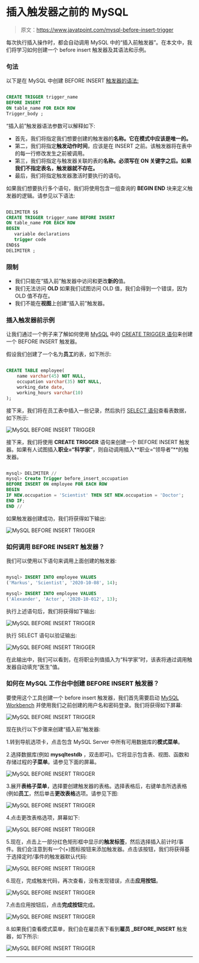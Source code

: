 # 插入触发器之前的 MySQL

> 原文：<https://www.javatpoint.com/mysql-before-insert-trigger>

每次执行插入操作时，都会自动调用 MySQL 中的“插入前触发器”。在本文中，我们将学习如何创建一个 before insert 触发器及其语法和示例。

### 句法

以下是在 MySQL 中创建 BEFORE INSERT [触发器的语法:](mysql-trigger)

```sql

CREATE TRIGGER trigger_name 
BEFORE INSERT
ON table_name FOR EACH ROW
Trigger_body ;

```

“插入前”触发器语法参数可以解释如下:

*   首先，我们将指定我们想要创建的触发器的**名称。它在模式中应该是唯一的。**
*   第二，我们将指定**触发动作时间**，应该是在 INSERT 之前。该触发器将在表中的每一行修改发生之前被调用。
*   第三，我们将指定与触发器关联的表的**名称。必须写在 ON 关键字之后。如果我们不指定表名，触发器就不存在。**
*   最后，我们将指定触发器激活时要执行的语句。

如果我们想要执行多个语句，我们将使用包含一组查询的 **BEGIN END** 块来定义触发器的逻辑。请参见以下语法:

```sql

DELIMITER $$ 
CREATE TRIGGER trigger_name BEFORE INSERT
ON table_name FOR EACH ROW
BEGIN
   variable declarations
   trigger code
END$$
DELIMITER ;

```

### 限制

*   我们只能在“插入前”触发器中访问和更改**新的**值。
*   我们无法访问 **OLD** 如果我们试图访问 OLD 值，我们会得到一个错误，因为 OLD 值不存在。
*   我们不能在**视图**上创建“插入前”触发器。

### 插入触发器前示例

让我们通过一个例子来了解如何使用 [MySQL](https://www.javatpoint.com/mysql-tutorial) 中的 [CREATE TRIGGER 语句](mysql-create-trigger)来创建一个 BEFORE INSERT 触发器。

假设我们创建了一个名为**员工**的表，如下所示:

```sql

CREATE TABLE employee(
    name varchar(45) NOT NULL,  
    occupation varchar(35) NOT NULL,  
    working_date date,
    working_hours varchar(10)
);

```

接下来，我们将在员工表中插入一些记录，然后执行 [SELECT 语句](https://www.javatpoint.com/mysql-select)查看表数据，如下所示:

![MySQL BEFORE INSERT TRIGGER](img/22404c3232616b19ff9c31c8044452ef.png)

接下来，我们将使用 **CREATE TRIGGER** 语句来创建一个 BEFORE INSERT 触发器。如果有人试图插入**职业=“科学家”**，则自动调用插入**职业=“领导者”**的触发器。

```sql

mysql> DELIMITER //
mysql> Create Trigger before_insert_occupation
BEFORE INSERT ON employee FOR EACH ROW
BEGIN
IF NEW.occupation = 'Scientist' THEN SET NEW.occupation = 'Doctor';
END IF;
END //

```

如果触发器创建成功，我们将获得如下输出:

![MySQL BEFORE INSERT TRIGGER](img/572dbb3f112b975d704f26fa2df5b6a4.png)

### 如何调用 BEFORE INSERT 触发器？

我们可以使用以下语句来调用上面创建的触发器:

```sql

mysql> INSERT INTO employee VALUES  
('Markus', 'Scientist', '2020-10-08', 14);

mysql> INSERT INTO employee VALUES  
('Alexander', 'Actor', '2020-10-012', 13);

```

执行上述语句后，我们将获得如下输出:

![MySQL BEFORE INSERT TRIGGER](img/066628df06b0d90c7bc6f259dc1a2c85.png)

执行 SELECT 语句以验证输出:

![MySQL BEFORE INSERT TRIGGER](img/f4f9d4b6302ae579241ee43725e6f3cc.png)

在此输出中，我们可以看到，在将职业列值插入为“科学家”时，该表将通过调用触发器自动填充“医生”值。

### 如何在 MySQL 工作台中创建 BEFORE INSERT 触发器？

要使用这个工具创建一个 before insert 触发器，我们首先需要启动 [MySQL Workbench](https://www.javatpoint.com/mysql-workbench) 并使用我们之前创建的用户名和密码登录。我们将获得如下屏幕:

![MySQL BEFORE INSERT TRIGGER](img/14b5d8eaacd6fe2d651e3a0692eb37c5.png)

现在执行以下步骤来创建“插入前”触发器:

1.转到导航选项卡，点击包含 MySQL Server 中所有可用数据库的**模式菜单**。

2.选择数据库(例如 **mysqltestdb** ，双击即可)。它将显示包含表、视图、函数和存储过程的**子菜单**。请参见下面的屏幕。

![MySQL BEFORE INSERT TRIGGER](img/1b04e9820858377ed28a8bcbb3d65138.png)

3.展开**表格子菜单**，选择要创建触发器的表格。选择表格后，右键单击所选表格(例如**员工**，然后单击**更改表格**选项。请参见下图:

![MySQL BEFORE INSERT TRIGGER](img/6bcc6ac6dc7129e62bc67ebdeb6a30c6.png)

4.点击更改表格选项，屏幕如下:

![MySQL BEFORE INSERT TRIGGER](img/d56b97c5a03e521433c63e9a5ceabe65.png)

5.现在，点击上一部分红色矩形框中显示的**触发标签**，然后选择插入前计时/事件。我们会注意到有一个(+)图标按钮来添加触发器。点击该按钮，我们将获得基于选择定时/事件的触发器默认代码:

![MySQL BEFORE INSERT TRIGGER](img/ad4b42b281445e204161663188e3b273.png)

6.现在，完成触发代码，再次查看，没有发现错误，点击**应用按钮**。

![MySQL BEFORE INSERT TRIGGER](img/207b6211e389df47ffc4f18f68928ba6.png)

7.点击应用按钮后，点击**完成按钮**完成。

![MySQL BEFORE INSERT TRIGGER](img/69bf2af729e43fe9c86ee1a84e92ebe7.png)

8.如果我们查看模式菜单，我们会在雇员表下看到**雇员 _BEFORE_INSERT** 触发器，如下所示:

![MySQL BEFORE INSERT TRIGGER](img/e8fa431d4a874f7f071f9074e9b526f1.png)

* * *